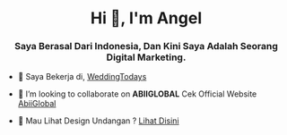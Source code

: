 <h1 align="center">Hi 👋, I'm Angel</h1>
<h3 align="center">Saya Berasal Dari Indonesia, Dan Kini Saya Adalah Seorang Digital Marketing.</h3>

- 🔭 Saya Bekerja di, [WeddingTodays](https://weddingtodays.com/)

- 👯 I’m looking to collaborate on **ABIIGLOBAL**
Cek Official Website [AbiiGlobal](https://abiiglobal.com/)

- 🤝 Mau Lihat Design Undangan ? [Lihat Disini](https://weddingtodays.com/tema)

